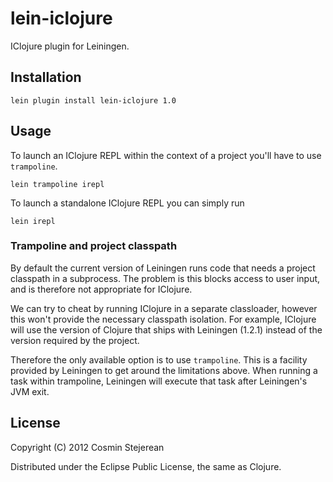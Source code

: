 # lein-iclojure

IClojure plugin for Leiningen.

## Installation

```
lein plugin install lein-iclojure 1.0
```

## Usage

To launch an IClojure REPL within the context of a project you'll have to use `trampoline`.

```
lein trampoline irepl
```

To launch a standalone IClojure REPL you can simply run

```
lein irepl
```

### Trampoline and project classpath

By default the current version of Leiningen runs code that needs a
project classpath in a subprocess. The problem is this blocks access
to user input, and is therefore not appropriate for IClojure.

We can try to cheat by running IClojure in a separate classloader,
however this won't provide the necessary classpath isolation. For
example, IClojure will use the version of Clojure that ships with
Leiningen (1.2.1) instead of the version required by the project.

Therefore the only available option is to use `trampoline`. This is a
facility provided by Leiningen to get around the limitations
above. When running a task within trampoline, Leiningen will execute
that task after Leiningen's JVM exit.

## License

Copyright (C) 2012 Cosmin Stejerean

Distributed under the Eclipse Public License, the same as Clojure.

